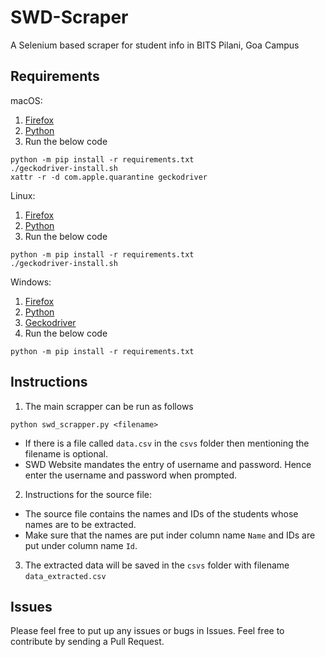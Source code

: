 # SWD-Scraper
A Selenium based scraper for student info in BITS Pilani, Goa Campus

## Requirements
macOS:
1. [Firefox](https://www.mozilla.org/en-US/firefox/new/)
2. [Python](https://www.python.org/downloads/)
3. Run the below code
```
python -m pip install -r requirements.txt
./geckodriver-install.sh
xattr -r -d com.apple.quarantine geckodriver
```
Linux:
1. [Firefox](https://www.mozilla.org/en-US/firefox/new/)
2. [Python](https://www.python.org/downloads/)
3. Run the below code
```
python -m pip install -r requirements.txt
./geckodriver-install.sh
```
Windows:
1. [Firefox](https://www.mozilla.org/en-US/firefox/new/)
2. [Python](https://www.python.org/downloads/)
3. [Geckodriver](https://github.com/mozilla/geckodriver/releases)
4. Run the below code
```
python -m pip install -r requirements.txt
```

## Instructions
1. The main scrapper can be run as follows
```
python swd_scrapper.py <filename>
```
- If there is a file called `data.csv` in the `csvs` folder then mentioning the filename is optional.
- SWD Website mandates the entry of username and password. Hence enter the username and password when prompted.

2. Instructions for the source file:
- The source file contains the names and IDs of the students whose names are to be extracted.
- Make sure that the names are put inder column name `Name` and IDs are put under column name `Id`.

3. The extracted data will be saved in the `csvs` folder with filename `data_extracted.csv`

## Issues
Please feel free to put up any issues or bugs in Issues. Feel free to contribute by sending a Pull Request.
